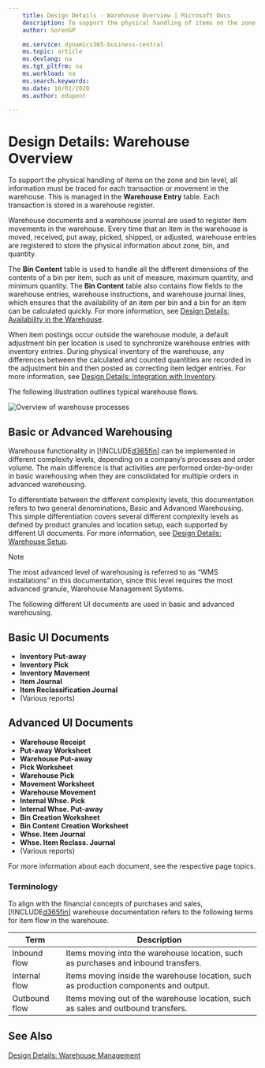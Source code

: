 ```yaml
---
    title: Design Details - Warehouse Overview | Microsoft Docs
    description: To support the physical handling of items on the zone and bin level, all information must be traced for each transaction or movement in the warehouse. This is managed in the **Warehouse Entry** table. Each transaction is stored in a warehouse register.
    author: SorenGP

    ms.service: dynamics365-business-central
    ms.topic: article
    ms.devlang: na
    ms.tgt_pltfrm: na
    ms.workload: na
    ms.search.keywords:
    ms.date: 10/01/2020
    ms.author: edupont

---
```

# Design Details: Warehouse Overview
To support the physical handling of items on the zone and bin level, all information must be traced for each transaction or movement in the warehouse. This is managed in the **Warehouse Entry** table. Each transaction is stored in a warehouse register.  

Warehouse documents and a warehouse journal are used to register item movements in the warehouse. Every time that an item in the warehouse is moved, received, put away, picked, shipped, or adjusted, warehouse entries are registered to store the physical information about zone, bin, and quantity.

The **Bin Content** table is used to handle all the different dimensions of the contents of a bin per item, such as unit of measure, maximum quantity, and minimum quantity. The **Bin Content** table also contains flow fields to the warehouse entries, warehouse instructions, and warehouse journal lines, which ensures that the availability of an item per bin and a bin for an item can be calculated quickly. For more information, see [Design Details: Availability in the Warehouse](design-details-availability-in-the-warehouse.md).  

When item postings occur outside the warehouse module, a default adjustment bin per location is used to synchronize warehouse entries with inventory entries. During physical inventory of the warehouse, any differences between the calculated and counted quantities are recorded in the adjustment bin and then posted as correcting item ledger entries. For more information, see [Design Details: Integration with Inventory](design-details-integration-with-inventory.md).  

The following illustration outlines typical warehouse flows.  

![Overview of warehouse processes](media/design_details_warehouse_management_overview.png "Overview of warehouse processes")  

## Basic or Advanced Warehousing  
Warehouse functionality in [!INCLUDE[d365fin](includes/d365fin_md.md)] can be implemented in different complexity levels, depending on a company’s processes and order volume. The main difference is that activities are performed order-by-order in basic warehousing when they are consolidated for multiple orders in advanced warehousing.  

 To differentiate between the different complexity levels, this documentation refers to two general denominations, Basic and Advanced Warehousing. This simple differentiation covers several different complexity levels as defined by product granules and location setup, each supported by different UI documents. For more information, see [Design Details: Warehouse Setup](design-details-warehouse-setup.md).  

> [!NOTE]  
>  The most advanced level of warehousing is referred to as “WMS installations” in this documentation, since this level requires the most advanced granule, Warehouse Management Systems.  

 The following different UI documents are used in basic and advanced warehousing.  

## Basic UI Documents  

-   **Inventory Put-away**  
-   **Inventory Pick**  
-   **Inventory Movement**  
-   **Item Journal**  
-   **Item Reclassification Journal**  
-   (Various reports)  

## Advanced UI Documents  

-   **Warehouse Receipt**  
-   **Put-away Worksheet**  
-   **Warehouse Put-away**  
-   **Pick Worksheet**  
-   **Warehouse Pick**  
-   **Movement Worksheet**  
-   **Warehouse Movement**  
-   **Internal Whse. Pick**  
-   **Internal Whse. Put-away**  
-   **Bin Creation Worksheet**  
-   **Bin Content Creation Worksheet**  
-   **Whse. Item Journal**  
-   **Whse. Item Reclass. Journal**  
-   (Various reports)  

For more information about each document, see the respective page topics.  

### Terminology  
To align with the financial concepts of purchases and sales, [!INCLUDE[d365fin](includes/d365fin_md.md)] warehouse documentation refers to the following terms for item flow in the warehouse.  

|Term|Description|  
|----------|---------------------------------------|  
|Inbound flow|Items moving into the warehouse location, such as purchases and inbound transfers.|  
|Internal flow|Items moving inside the warehouse location, such as production components and output.|  
|Outbound flow|Items moving out of the warehouse location, such as sales and outbound transfers.|  

## See Also  
 [Design Details: Warehouse Management](design-details-warehouse-management.md)
